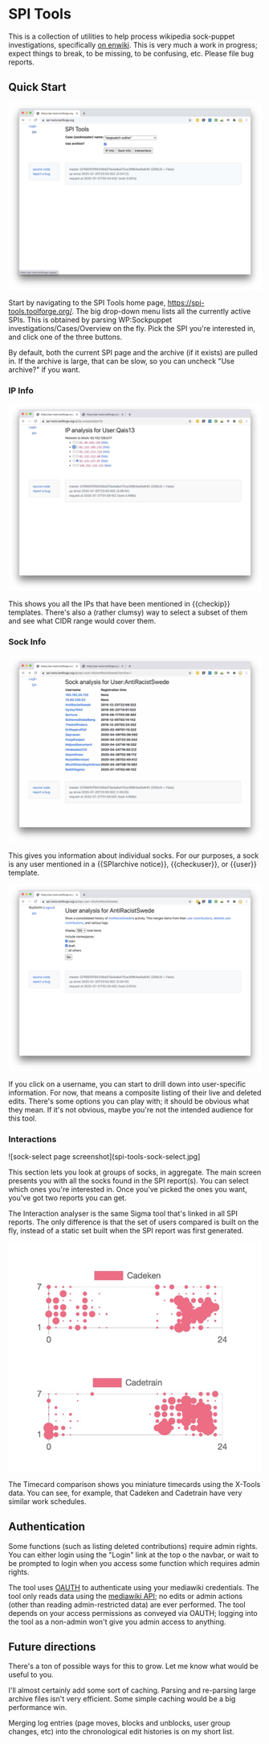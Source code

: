 # SPI Tools

This is a collection of utilities to help process wikipedia
sock-puppet investigations, specifically [on
enwiki](https://en.wikipedia.org/wiki/Wikipedia:Sockpuppet_investigations).
This is very much a work in progress; expect things to break, to be
missing, to be confusing, etc.  Please file bug reports.

## Quick Start

![Index page screenshot](spi-tools-index.jpg)

Start by navigating to the SPI Tools home page,
https://spi-tools.toolforge.org/.  The big drop-down menu lists all
the currently active SPIs.  This is obtained by parsing WP:Sockpuppet
investigations/Cases/Overview on the fly.  Pick the SPI you're
interested in, and click one of the three buttons.

By default, both the current SPI page and the archive (if it exists)
are pulled in.  If the archive is large, that can be slow, so you can
uncheck "Use archive?" if you want.

### IP Info

![ip-info page screenshot](spi-tools-ip-info.jpg)

This shows you all the IPs that have been mentioned in {{checkip}}
templates.  There's also a (rather clumsy) way to select a subset of
them and see what CIDR range would cover them.

### Sock Info

![sock-info page screenshot](spi-tools-sock-info.jpg)

This gives you information about individual socks.  For our purposes,
a sock is any user mentioned in a {{SPIarchive notice}},
{{checkuser}}, or {{user}} template.

![user-info page screenshot](spi-tools-user-info.jpg)

If you click on a username, you can start to drill down into
user-specific information.  For now, that means a composite listing of
their live and deleted edits.  There's some options you can play with;
it should be obvious what they mean.  If it's not obvious, maybe
you're not the intended audience for this tool.

### Interactions

![sock-select page screenshot](spi-tools-sock-select.jpg]


This section lets you look at groups of socks, in aggregate.  The main
screen presents you with all the socks found in the SPI report(s).
You can select which ones you're interested in.  Once you've picked
the ones you want, you've got two reports you can get.

The Interaction analyser is the same Sigma tool that's linked in all
SPI reports.  The only difference is that the set of users compared is
built on the fly, instead of a static set built when the SPI report
was first generated.

![timecard-detail page screenshot](spi-tools-timecard-detail.jpg)

The Timecard comparison shows you miniature timecards using the
X-Tools data.  You can see, for example, that Cadeken and Cadetrain
have very similar work schedules.


## Authentication

Some functions (such as listing deleted contributions) require admin
rights.  You can either login using the "Login" link at the top o the
navbar, or wait to be prompted to login when you access some function
which requires admin rights.

The tool uses [OAUTH](https://www.mediawiki.org/wiki/Help:OAuth) to
authenticate using your mediawiki credentials.  The tool only reads
data using the [mediawiki
API](https://www.mediawiki.org/wiki/API:Main_page); no edits or admin
actions (other than reading admin-restricted data) are ever performed.
The tool depends on your access permissions as conveyed via OAUTH;
logging into the tool as a non-admin won't give you admin access to
anything.

## Future directions

There's a ton of possible ways for this to grow.  Let me know what would
be useful to you.

I'll almost certainly add some sort of caching.  Parsing and
re-parsing large archive files isn't very efficient.  Some simple
caching would be a big performance win.

Merging log entries (page moves, blocks and unblocks, user group
changes, etc) into the chronological edit histories is on my short
list.

